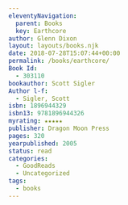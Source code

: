 ```yaml
---
eleventyNavigation:
  parent: Books
  key: Earthcore
author: Glenn Dixon
layout: layouts/books.njk
date: 2018-07-28T15:07:44+00:00
permalink: /books/earthcore/
Book Id:
  - 303110
bookauthor: Scott Sigler
Author l-f:
  - Sigler, Scott
isbn: 1896944329
isbn13: 9781896944326
myrating: ★★★★★
publisher: Dragon Moon Press
pages: 320
yearpublished: 2005
status: read
categories:
  - GoodReads
  - Uncategorized
tags:
  - books
---
```

